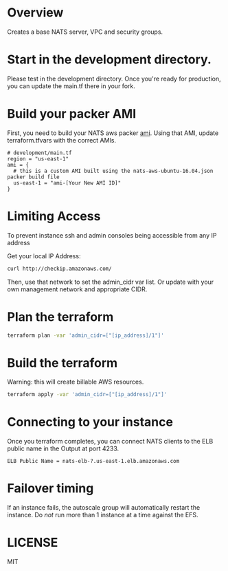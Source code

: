 # Overview
Creates a base NATS server, VPC and security groups.

# Start in the development directory.
Please test in the development directory. Once you're ready for production, you can update the main.tf there in your fork.

# Build your packer AMI
First, you need to build your NATS aws packer [ami](../packer/). 
Using that AMI, update terraform.tfvars with the correct AMIs.

```
# development/main.tf
region = "us-east-1"
ami = {
  # this is a custom AMI built using the nats-aws-ubuntu-16.04.json packer build file
  us-east-1 = "ami-[Your New AMI ID]"
}

```

# Limiting Access 

To prevent instance ssh and admin consoles being accessible from any IP address

Get your local IP Address:

``` bash
curl http://checkip.amazonaws.com/
```

Then, use that network to set the admin_cidr var list. Or update with your own management network and appropriate CIDR.


# Plan the terraform

``` bash
terraform plan -var 'admin_cidr=["[ip_address]/1"]'

```

# Build the terraform 

Warning: this will create billable AWS resources.
 
``` bash
terraform apply -var 'admin_cidr=["[ip_address]/1"]'
```

# Connecting to your instance
Once you terraform completes, you can connect NATS clients to the ELB public  name in the Output  at port 4233. 
```
ELB Public Name = nats-elb-?.us-east-1.elb.amazonaws.com
```

# Failover timing
If an instance fails, the autoscale group will automatically restart the instance. Do *not* run more than 1 instance at a time against the EFS.


# LICENSE
MIT
